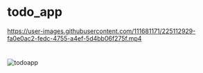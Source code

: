 # todo_app

https://user-images.githubusercontent.com/111681171/225112929-fa0e0ac2-fedc-4755-a4ef-5d4bb06f275f.mp4
#
![todoapp](https://user-images.githubusercontent.com/111681171/225113702-6b9caa03-ce52-4326-bdad-2d0b16841426.gif)
